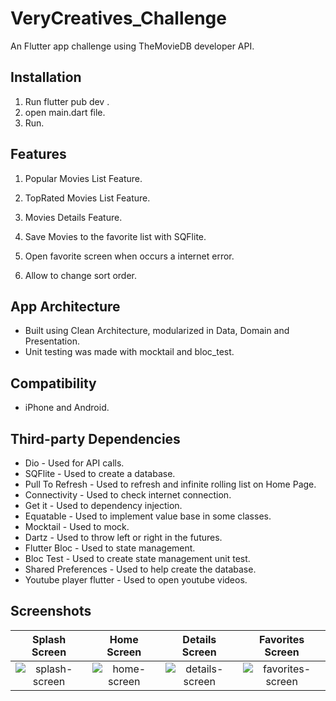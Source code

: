 # VeryCreatives_Challenge

An Flutter app challenge using TheMovieDB developer API.

## Installation
1. Run  flutter pub dev .
2. open main.dart file.
3. Run.

## Features
1. Popular Movies List Feature.

2. TopRated Movies List Feature.

3. Movies Details Feature.

4. Save Movies to the favorite list with SQFlite.

5. Open favorite screen when occurs a internet error.

6. Allow to change sort order.

## App Architecture

* Built using Clean Architecture, modularized in Data, Domain and Presentation.
* Unit testing was made with mocktail and bloc_test.

## Compatibility

* iPhone and Android.

## Third-party Dependencies

* Dio - Used for API calls.
* SQFlite - Used to create a database.
* Pull To Refresh - Used to refresh and infinite rolling list on Home Page.
* Connectivity - Used to check internet connection.
* Get it - Used to dependency injection.
* Equatable - Used to implement value base in some classes.
* Mocktail - Used to mock.
* Dartz - Used to throw left or right in the futures.
* Flutter Bloc - Used to state management.
* Bloc Test - Used to create state management unit test.
* Shared Preferences - Used to help create the database.
* Youtube player flutter - Used to open youtube videos.



## Screenshots
| Splash Screen    | Home Screen       | Details Screen      | Favorites Screen   | 
|:----------------:|:-----------------:|:-------------------:|:------------------:|
|![splash-screen][]| ![home-screen][]  | ![details-screen][] |![favorites-screen][]|

[splash-screen]:https://gitlab.com/r1024/the-movie-db-flutter-app/-/blob/develop/themoviedb/sources/Screenshot_1636755449.png?raw=true
[home-screen]: https://gitlab.com/r1024/the-movie-db-flutter-app/-/blob/develop/themoviedb/sources/Screenshot_1636755511.png?raw=true
[details-screen]: https://gitlab.com/r1024/the-movie-db-flutter-app/-/blob/develop/themoviedb/sources/Screenshot_1636950218.png?raw=true
[favorites-screen]: https://gitlab.com/r1024/the-movie-db-flutter-app/-/blob/develop/themoviedb/sources/Screenshot_1636755573.png?raw=true